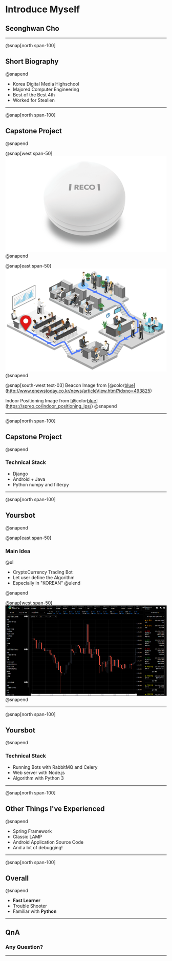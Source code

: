 # Introduce Myself

## Seonghwan Cho

---
@snap[north span-100]
## Short Biography
@snapend

- Korea Digital Media Highschool
- Majored Computer Engineering
- Best of the Best 4th
- Worked for Stealien

---
@snap[north span-100]
## Capstone Project
@snapend

@snap[west span-50]
![](assets/img/beacon.png)
@snapend

@snap[east span-50]
![](assets/img/indoor_positioning.png)
@snapend


@snap[south-west text-03]
Beacon Image from [@color[blue](RECO)](http://www.enewstoday.co.kr/news/articleView.html?idxno=493825)
  

Indoor Positioning Image from [@color[blue](SPREO)](https://spreo.co/indoor_positioning_ips/)
@snapend

---
@snap[north span-100]
## Capstone Project
@snapend
### Technical Stack
  

- Django
- Android + Java
- Python numpy and filterpy

---
@snap[north span-100]
## Yoursbot
@snapend

@snap[east span-50]

### Main Idea

@ul[](false)
- CryptoCurrency Trading Bot
- Let user define the Algorithm
- Especially in "KOREAN"
@ulend

@snapend

@snap[west span-50]
![](assets/img/yours_chart.png)
@snapend

---
@snap[north span-100]
## Yoursbot
@snapend

### Technical Stack

- Running Bots with RabbitMQ and Celery
- Web server with Node.js
- Algorithm with Python 3

---
@snap[north span-100]
## Other Things I've Experienced
@snapend

- Spring Framework
- Classic LAMP
- Android Application Source Code
- And a lot of debugging!

---
@snap[north span-100]
## Overall
@snapend

- **Fast Learner**
- Trouble Shooter
- Familiar with **Python**

---

## QnA

### Any Question?

---
